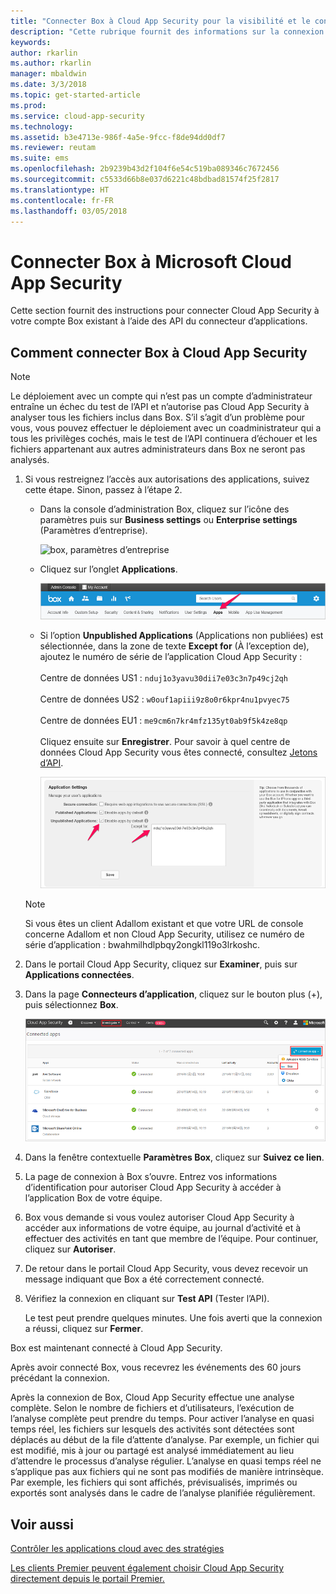 ```yaml
---
title: "Connecter Box à Cloud App Security pour la visibilité et le contrôle d’utilisation | Microsoft Docs"
description: "Cette rubrique fournit des informations sur la connexion de votre application Box à Cloud App Security à l’aide du connecteur API."
keywords: 
author: rkarlin
ms.author: rkarlin
manager: mbaldwin
ms.date: 3/3/2018
ms.topic: get-started-article
ms.prod: 
ms.service: cloud-app-security
ms.technology: 
ms.assetid: b3e4713e-986f-4a5e-9fcc-f8de94dd0df7
ms.reviewer: reutam
ms.suite: ems
ms.openlocfilehash: 2b9239b43d2f104f6e54c519ba089346c7672456
ms.sourcegitcommit: c5533d66b8e037d6221c48bdbad81574f25f2817
ms.translationtype: HT
ms.contentlocale: fr-FR
ms.lasthandoff: 03/05/2018
---
```

# <a name="connect-box-to-microsoft-cloud-app-security"></a>Connecter Box à Microsoft Cloud App Security
Cette section fournit des instructions pour connecter Cloud App Security à votre compte Box existant à l’aide des API du connecteur d’applications.  
  
## <a name="how-to-connect-box-to-cloud-app-security"></a>Comment connecter Box à Cloud App Security  
  
> [!NOTE]  
>  Le déploiement avec un compte qui n’est pas un compte d’administrateur entraîne un échec du test de l’API et n’autorise pas Cloud App Security à analyser tous les fichiers inclus dans Box. S’il s’agit d’un problème pour vous, vous pouvez effectuer le déploiement avec un coadministrateur qui a tous les privilèges cochés, mais le test de l’API continuera d’échouer et les fichiers appartenant aux autres administrateurs dans Box ne seront pas analysés.  
  
1.  Si vous restreignez l’accès aux autorisations des applications, suivez cette étape. Sinon, passez à l’étape 2.  
  
    -   Dans la console d’administration Box, cliquez sur l’icône des paramètres puis sur **Business settings** ou **Enterprise settings** (Paramètres d’entreprise).  
  
         ![box, paramètres d’entreprise](./media/box-business-settings.png "box, paramètres d’entreprise")  
  
    -   Cliquez sur l’onglet **Applications**.  
  
         ![box, applications](./media/box-apps.png "box, applications")  
  
    -   Si l’option **Unpublished Applications** (Applications non publiées) est sélectionnée, dans la zone de texte **Except for** (À l’exception de), ajoutez le numéro de série de l’application Cloud App Security :<br></br>Centre de données US1 : `nduj1o3yavu30dii7e03c3n7p49cj2qh` <br></br>Centre de données US2 : `w0ouf1apiii9z8o0r6kpr4nu1pvyec75`<br></br>Centre de données EU1 : `me9cm6n7kr4mfz135yt0ab9f5k4ze8qp`<br></br>Cliquez ensuite sur **Enregistrer**. Pour savoir à quel centre de données Cloud App Security vous êtes connecté, consultez [Jetons d’API](api-tokens.md). 
  
         ![paramètres box, except for (à l’exception de)](./media/box-settings-except-for.png "paramètres box, except for (à l’exception de)")  
  
    > [!NOTE]  
    >  Si vous êtes un client Adallom existant et que votre URL de console concerne Adallom et non Cloud App Security, utilisez ce numéro de série d’application : bwahmilhdlpbqy2ongkl119o3lrkoshc.  
  
2.  Dans le portail Cloud App Security, cliquez sur **Examiner**, puis sur **Applications connectées**.  
  
3.  Dans la page **Connecteurs d’application**, cliquez sur le bouton plus (+), puis sélectionnez **Box**.  
  
     ![connecter box](./media/connect-box.png "connecter box")  
  
4.  Dans la fenêtre contextuelle **Paramètres Box**, cliquez sur **Suivez ce lien**.  
  
5.  La page de connexion à Box s’ouvre. Entrez vos informations d’identification pour autoriser Cloud App Security à accéder à l’application Box de votre équipe.  
  
6.  Box vous demande si vous voulez autoriser Cloud App Security à accéder aux informations de votre équipe, au journal d’activité et à effectuer des activités en tant que membre de l’équipe. Pour continuer, cliquez sur **Autoriser**.  
  
7.  De retour dans le portail Cloud App Security, vous devez recevoir un message indiquant que Box a été correctement connecté.  
  
8.  Vérifiez la connexion en cliquant sur **Test API** (Tester l’API).  
  
     Le test peut prendre quelques minutes. Une fois averti que la connexion a réussi, cliquez sur **Fermer**.  
  
Box est maintenant connecté à Cloud App Security.  
 
Après avoir connecté Box, vous recevrez les événements des 60 jours précédant la connexion.
  
Après la connexion de Box, Cloud App Security effectue une analyse complète. Selon le nombre de fichiers et d’utilisateurs, l’exécution de l’analyse complète peut prendre du temps. Pour activer l’analyse en quasi temps réel, les fichiers sur lesquels des activités sont détectées sont déplacés au début de la file d’attente d’analyse. Par exemple, un fichier qui est modifié, mis à jour ou partagé est analysé immédiatement au lieu d’attendre le processus d’analyse régulier. L’analyse en quasi temps réel ne s’applique pas aux fichiers qui ne sont pas modifiés de manière intrinsèque. Par exemple, les fichiers qui sont affichés, prévisualisés, imprimés ou exportés sont analysés dans le cadre de l’analyse planifiée régulièrement.
  
## <a name="see-also"></a>Voir aussi  
[Contrôler les applications cloud avec des stratégies](control-cloud-apps-with-policies.md)   

[Les clients Premier peuvent également choisir Cloud App Security directement depuis le portail Premier.](https://premier.microsoft.com/)  
  
  